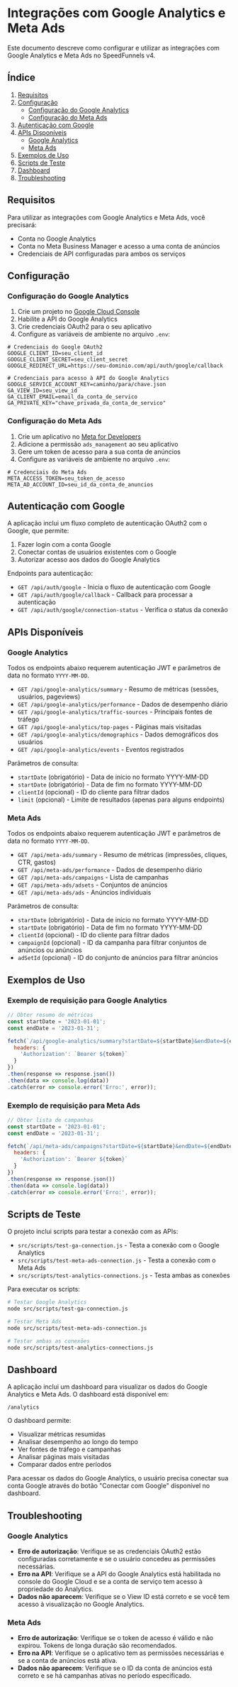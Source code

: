 # Integrações com Google Analytics e Meta Ads

Este documento descreve como configurar e utilizar as integrações com Google Analytics e Meta Ads no SpeedFunnels v4.

## Índice

1. [Requisitos](#requisitos)
2. [Configuração](#configuração)
   - [Configuração do Google Analytics](#configuração-do-google-analytics)
   - [Configuração do Meta Ads](#configuração-do-meta-ads)
3. [Autenticação com Google](#autenticação-com-google)
4. [APIs Disponíveis](#apis-disponíveis)
   - [Google Analytics](#google-analytics)
   - [Meta Ads](#meta-ads)
5. [Exemplos de Uso](#exemplos-de-uso)
6. [Scripts de Teste](#scripts-de-teste)
7. [Dashboard](#dashboard)
8. [Troubleshooting](#troubleshooting)

## Requisitos

Para utilizar as integrações com Google Analytics e Meta Ads, você precisará:

- Conta no Google Analytics
- Conta no Meta Business Manager e acesso a uma conta de anúncios
- Credenciais de API configuradas para ambos os serviços

## Configuração

### Configuração do Google Analytics

1. Crie um projeto no [Google Cloud Console](https://console.cloud.google.com/)
2. Habilite a API do Google Analytics
3. Crie credenciais OAuth2 para o seu aplicativo
4. Configure as variáveis de ambiente no arquivo `.env`:

```
# Credenciais do Google OAuth2
GOOGLE_CLIENT_ID=seu_client_id
GOOGLE_CLIENT_SECRET=seu_client_secret
GOOGLE_REDIRECT_URL=https://seu-dominio.com/api/auth/google/callback

# Credenciais para acesso à API do Google Analytics
GOOGLE_SERVICE_ACCOUNT_KEY=caminho/para/chave.json
GA_VIEW_ID=seu_view_id
GA_CLIENT_EMAIL=email_da_conta_de_servico
GA_PRIVATE_KEY="chave_privada_da_conta_de_servico"
```

### Configuração do Meta Ads

1. Crie um aplicativo no [Meta for Developers](https://developers.facebook.com/)
2. Adicione a permissão `ads_management` ao seu aplicativo
3. Gere um token de acesso para a sua conta de anúncios
4. Configure as variáveis de ambiente no arquivo `.env`:

```
# Credenciais do Meta Ads
META_ACCESS_TOKEN=seu_token_de_acesso
META_AD_ACCOUNT_ID=seu_id_da_conta_de_anuncios
```

## Autenticação com Google

A aplicação inclui um fluxo completo de autenticação OAuth2 com o Google, que permite:

1. Fazer login com a conta Google
2. Conectar contas de usuários existentes com o Google
3. Autorizar acesso aos dados do Google Analytics

Endpoints para autenticação:

- `GET /api/auth/google` - Inicia o fluxo de autenticação com Google
- `GET /api/auth/google/callback` - Callback para processar a autenticação
- `GET /api/auth/google/connection-status` - Verifica o status da conexão

## APIs Disponíveis

### Google Analytics

Todos os endpoints abaixo requerem autenticação JWT e parâmetros de data no formato `YYYY-MM-DD`.

- `GET /api/google-analytics/summary` - Resumo de métricas (sessões, usuários, pageviews)
- `GET /api/google-analytics/performance` - Dados de desempenho diário
- `GET /api/google-analytics/traffic-sources` - Principais fontes de tráfego
- `GET /api/google-analytics/top-pages` - Páginas mais visitadas
- `GET /api/google-analytics/demographics` - Dados demográficos dos usuários
- `GET /api/google-analytics/events` - Eventos registrados

Parâmetros de consulta:

- `startDate` (obrigatório) - Data de início no formato YYYY-MM-DD
- `startDate` (obrigatório) - Data de fim no formato YYYY-MM-DD
- `clientId` (opcional) - ID do cliente para filtrar dados
- `limit` (opcional) - Limite de resultados (apenas para alguns endpoints)

### Meta Ads

Todos os endpoints abaixo requerem autenticação JWT e parâmetros de data no formato `YYYY-MM-DD`.

- `GET /api/meta-ads/summary` - Resumo de métricas (impressões, cliques, CTR, gastos)
- `GET /api/meta-ads/performance` - Dados de desempenho diário
- `GET /api/meta-ads/campaigns` - Lista de campanhas
- `GET /api/meta-ads/adsets` - Conjuntos de anúncios
- `GET /api/meta-ads/ads` - Anúncios individuais

Parâmetros de consulta:

- `startDate` (obrigatório) - Data de início no formato YYYY-MM-DD
- `startDate` (obrigatório) - Data de fim no formato YYYY-MM-DD
- `clientId` (opcional) - ID do cliente para filtrar dados
- `campaignId` (opcional) - ID da campanha para filtrar conjuntos de anúncios ou anúncios
- `adSetId` (opcional) - ID do conjunto de anúncios para filtrar anúncios

## Exemplos de Uso

### Exemplo de requisição para Google Analytics

```javascript
// Obter resumo de métricas
const startDate = '2023-01-01';
const endDate = '2023-01-31';

fetch(`/api/google-analytics/summary?startDate=${startDate}&endDate=${endDate}`, {
  headers: {
    'Authorization': `Bearer ${token}`
  }
})
.then(response => response.json())
.then(data => console.log(data))
.catch(error => console.error('Erro:', error));
```

### Exemplo de requisição para Meta Ads

```javascript
// Obter lista de campanhas
const startDate = '2023-01-01';
const endDate = '2023-01-31';

fetch(`/api/meta-ads/campaigns?startDate=${startDate}&endDate=${endDate}`, {
  headers: {
    'Authorization': `Bearer ${token}`
  }
})
.then(response => response.json())
.then(data => console.log(data))
.catch(error => console.error('Erro:', error));
```

## Scripts de Teste

O projeto inclui scripts para testar a conexão com as APIs:

- `src/scripts/test-ga-connection.js` - Testa a conexão com o Google Analytics
- `src/scripts/test-meta-ads-connection.js` - Testa a conexão com o Meta Ads
- `src/scripts/test-analytics-connections.js` - Testa ambas as conexões

Para executar os scripts:

```bash
# Testar Google Analytics
node src/scripts/test-ga-connection.js

# Testar Meta Ads
node src/scripts/test-meta-ads-connection.js

# Testar ambas as conexões
node src/scripts/test-analytics-connections.js
```

## Dashboard

A aplicação inclui um dashboard para visualizar os dados do Google Analytics e Meta Ads. O dashboard está disponível em:

```
/analytics
```

O dashboard permite:

- Visualizar métricas resumidas
- Analisar desempenho ao longo do tempo
- Ver fontes de tráfego e campanhas
- Analisar páginas mais visitadas
- Comparar dados entre períodos

Para acessar os dados do Google Analytics, o usuário precisa conectar sua conta Google através do botão "Conectar com Google" disponível no dashboard.

## Troubleshooting

### Google Analytics

- **Erro de autorização**: Verifique se as credenciais OAuth2 estão configuradas corretamente e se o usuário concedeu as permissões necessárias.
- **Erro na API**: Verifique se a API do Google Analytics está habilitada no console do Google Cloud e se a conta de serviço tem acesso à propriedade do Analytics.
- **Dados não aparecem**: Verifique se o View ID está correto e se você tem acesso à visualização no Google Analytics.

### Meta Ads

- **Erro de autorização**: Verifique se o token de acesso é válido e não expirou. Tokens de longa duração são recomendados.
- **Erro na API**: Verifique se o aplicativo tem as permissões necessárias e se a conta de anúncios está ativa.
- **Dados não aparecem**: Verifique se o ID da conta de anúncios está correto e se há campanhas ativas no período especificado.
